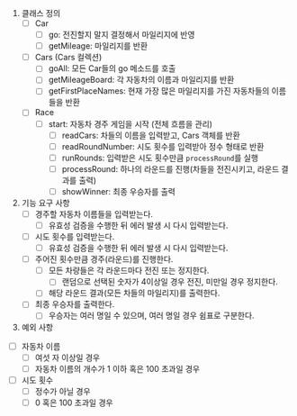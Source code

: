 1. 클래스 정의
   - [ ] Car
     - [ ] go: 전진할지 말지 결정해서 마일리지에 반영
     - [ ] getMileage: 마일리지를 반환  
   - [ ] Cars (Cars 컬렉션)
     - [ ] goAll: 모든 Car들의 go 메소드를 호출
     - [ ] getMileageBoard: 각 자동차의 이름과 마일리지를 반환
     - [ ] getFirstPlaceNames: 현재 가장 많은 마일리지를 가진 자동차들의 이름들을 반환
   - [ ] Race
     - [ ] start: 자동차 경주 게임을 시작 (전체 흐름을 관리)
       - [ ] readCars: 차들의 이름을 입력받고, Cars 객체를 반환
       - [ ] readRoundNumber: 시도 횟수를 입력받아 정수 형태로 반환
       - [ ] runRounds: 입력받은 시도 횟수만큼 `processRound`를 실행
       - [ ] processRound: 하나의 라운드를 진행(차들을 전진시키고, 라운드 결과를 출력)
       - [ ] showWinner: 최종 우승자를 출력

2. 기능 요구 사항
    - [ ] 경주할 자동차 이름들을 입력받는다.
      - [ ] 유효성 검증을 수행한 뒤 에러 발생 시 다시 입력받는다.
    - [ ] 시도 횟수를 입력받는다.
      - [ ] 유효성 검증을 수행한 뒤 에러 발생 시 다시 입력받는다.
    - [ ] 주어진 횟수만큼 경주(라운드)를 진행한다.
      - [ ] 모든 차량들은 각 라운드마다 전진 또는 정지한다.
        - [ ] 랜덤으로 선택된 숫자가 4이상일 경우 전진, 미만일 경우 정지한다.
      - [ ] 해당 라운드 결과(모든 차들의 마일리지)를 출력한다.
    - [ ] 최종 우승자를 출력한다.
      - [ ] 우승자는 여러 명일 수 있으며, 여러 명일 경우 쉼표로 구분한다.
  
3. 예외 사항
  - [ ] 자동차 이름
    - [ ] 여섯 자 이상일 경우
    - [ ] 자동차 이름의 개수가 1 이하 혹은 100 초과일 경우
  - [ ] 시도 횟수
    - [ ] 정수가 아닐 경우
    - [ ] 0 혹은 100 초과일 경우
